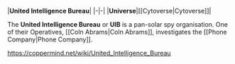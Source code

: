 |**United Intelligence Bureau**|
|-|-|
|**Universe**|[[Cytoverse\|Cytoverse]]|

The **United Intelligence Bureau** or **UIB** is a pan-solar spy organisation.
One of their Operatives, [[Coln Abrams\|Coln Abrams]], investigates the [[Phone Company\|Phone Company]].



https://coppermind.net/wiki/United_Intelligence_Bureau